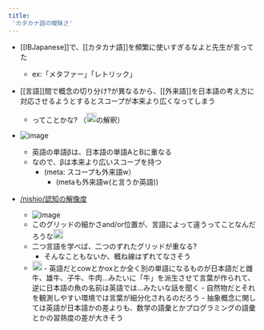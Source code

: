 ```yaml
---
title:
 'カタカナ語の曖昧さ'
---
```


- [[IBJapanese]]で、[[カタカナ語]]を頻繁に使いすぎるなよと先生が言ってた
    - ex:「メタファー」「レトリック」

- [[言語]]間で概念の切り分け?が異なるから、[[外来語]]を日本語の考え方に対応させるようとするとスコープが本来より広くなってしまう
    - ってことかな? （<img src='https://scrapbox.io/api/pages/blu3mo-public/blu3mo/icon' alt='blu3mo.icon' height="19.5"/>の解釈）
- ![image](https://gyazo.com/a9c3c9d9ab3b3b2f0c3f2312de94d676/thumb/1000)
    - 英語の単語βは、日本語の単語AとBに重なる
    - なので、βは本来より広いスコープを持つ
        - (meta: スコープも外来語w）
            - (metaも外来語w(と言うか英語))

- [/nishio/認知の解像度](https://scrapbox.io/nishio/認知の解像度)
    - ![image](https://gyazo.com/5733d894680e6441b2fd526f68b99afc/thumb/1000)
    - このグリッドの細かさand/or位置が、言語によって違うってことなんだろうな<img src='https://scrapbox.io/api/pages/blu3mo-public/blu3mo/icon' alt='blu3mo.icon' height="19.5"/>
    - 二つ言語を学べば、二つのずれたグリッドが重なる?
        - そんなこともないか、概ね線はずれてなさそう
    - <img src='https://scrapbox.io/api/pages/blu3mo-public/nishio/icon' alt='nishio.icon' height="19.5"/>
        - 英語だとcowとかoxとか全く別の単語になるものが日本語だと雌牛、雄牛、子牛、牛肉…みたいに「牛」を派生させて言葉が作られて、逆に日本語の魚の名前は英語では…みたいな話を聞く
        - 自然物だとそれを観測しやすい環境では言葉が細分化されるのだろう
        - 抽象概念に関しては英語が日本語かの差よりも、数学の語彙とかプログラミングの語彙とかの習熟度の差が大きそう
